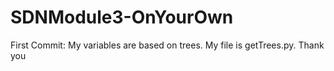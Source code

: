 # SDNModule3-OnYourOwn
First Commit: My variables are based on trees. My file is getTrees.py. Thank you
